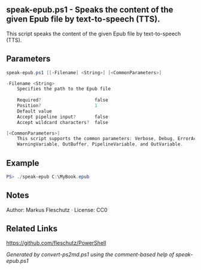 ## speak-epub.ps1 - Speaks the content of the given Epub file by text-to-speech (TTS).

This script speaks the content of the given Epub file by text-to-speech (TTS).

## Parameters
```powershell
speak-epub.ps1 [[-Filename] <String>] [<CommonParameters>]

-Filename <String>
    Specifies the path to the Epub file
    
    Required?                    false
    Position?                    1
    Default value                
    Accept pipeline input?       false
    Accept wildcard characters?  false

[<CommonParameters>]
    This script supports the common parameters: Verbose, Debug, ErrorAction, ErrorVariable, WarningAction, 
    WarningVariable, OutBuffer, PipelineVariable, and OutVariable.
```

## Example
```powershell
PS> ./speak-epub C:\MyBook.epub

```

## Notes
Author: Markus Fleschutz · License: CC0

## Related Links
https://github.com/fleschutz/PowerShell

*Generated by convert-ps2md.ps1 using the comment-based help of speak-epub.ps1*
